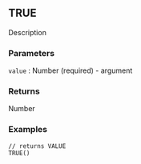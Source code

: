 ## TRUE

Description

### Parameters
`value` : Number (required) - argument

### Returns
Number

### Examples
```
// returns VALUE
TRUE()
```